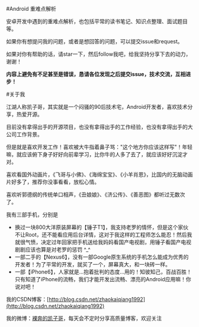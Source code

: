 #Android 重难点解析

安卓开发中遇到的重难点解析，也包括平常的读书笔记、知识点整理、面试题目等。

如果你有想提问我的问题，或者是想回答的问题，可以提交issue和request。

如果对你有帮助的话，请star一下，然后follow我吧，给我坚持分享下去的动力，谢谢！

__内容上避免有不足甚至是错误，恳请各位发现之后提交issue，技术交流，互相进步！__

#关于我

江湖人称凯子哥，其实就是一个闷骚的90后技术宅，Android开发者，喜欢技术分享，热爱开源。

目前没有拿得出手的开源项目，也没有拿得出手的工作经验，也没有拿得出手的大公司工作背景。

但是就是喜欢开发工作！喜欢被大牛指着鼻子骂："这个地方你应该这样写"！年轻嘛，就应该俯下身子好好向前辈学习，比你牛的人多了去了，就应该好好沉淀才对。

喜欢看国外动画片，《飞哥与小佛》、《海绵宝宝》、《小羊肖恩》，比国内的无脑动画片好多了，推荐你没事看看，放松心情。

喜欢听郭德纲的传统单口相声，《丑娘娘》、《济公传》、《善恶图》都听过无数次了。

我有三部手机，分别是

- 换过一块800大洋原装屏幕的【锤子T1】，我支持老罗的情怀，但是这个家伙不让Root，还不能看应用后台详情，这对于我这样的工程师怎么能忍！然后我就很气愤，决定过年回家把手机送给我妈妈看国产电视剧，用锤子看国产电视剧剧应该也算是对老罗的惩罚 ^_^
- 一部二手的【Nexus6】，没有一部Google原生系统的手机怎么能成为优秀的开发者！为了平常的开发，就买了一个，屏幕真大，和一块砖一样。
- 一部【iPhone6】，人家就是...抱着批判的态度...用的！知彼知己，百战百胜！只有知道了iPhone的流畅，我们才能开发出流畅、漂亮的Android应用嘛！你说对吧！

我的CSDN博客：[http://blog.csdn.net/zhaokaiqiang1992](http://blog.csdn.net/zhaokaiqiang1992)

我的微博：[裸奔的凯子哥](http://weibo.com/zhaokaiqiang1992)，每天会不定时分享高质量博客，欢迎关注
